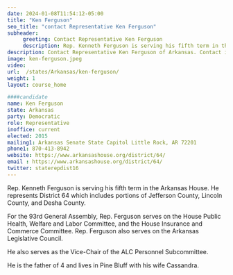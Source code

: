 ```yaml
---
date: 2024-01-08T11:54:12-05:00
title: "Ken Ferguson"
seo_title: "contact Representative Ken Ferguson"
subheader:
     greeting: Contact Representative Ken Ferguson
     description: Rep. Kenneth Ferguson is serving his fifth term in the Arkansas House. He represents District 64 which includes portions of Jefferson County, Lincoln County, and Desha County. For the 93rd General Assembly, Rep. Ferguson serves on the House Public Health, Welfare and Labor Committee, and the House Insurance and Commerce Committee.
description: Contact Representative Ken Ferguson of Arkansas. Contact information for Ken Ferguson includes email address, phone number, and mailing address.
image: ken-ferguson.jpeg
video:
url:  /states/Arkansas/ken-ferguson/
weight: 1
layout: course_home

####candidate
name: Ken Ferguson
state: Arkansas
party: Democratic
role: Representative
inoffice: current
elected: 2015
mailing1: Arkansas Senate State Capitol Little Rock, AR 72201
phone1: 870-413-8942
website: https://www.arkansashouse.org/district/64/
email : https://www.arkansashouse.org/district/64/
twitter: staterepdist16
---
```


Rep. Kenneth Ferguson is serving his fifth term in the Arkansas House. He represents District 64 which includes portions of Jefferson County, Lincoln County, and Desha County.

For the 93rd General Assembly, Rep. Ferguson serves on the House Public Health, Welfare and Labor Committee, and the House Insurance and Commerce Committee. Rep. Ferguson also serves on the Arkansas Legislative Council.

He also serves as the Vice-Chair of the ALC Personnel Subcommittee.

He is the father of 4 and lives in Pine Bluff with his wife Cassandra.
